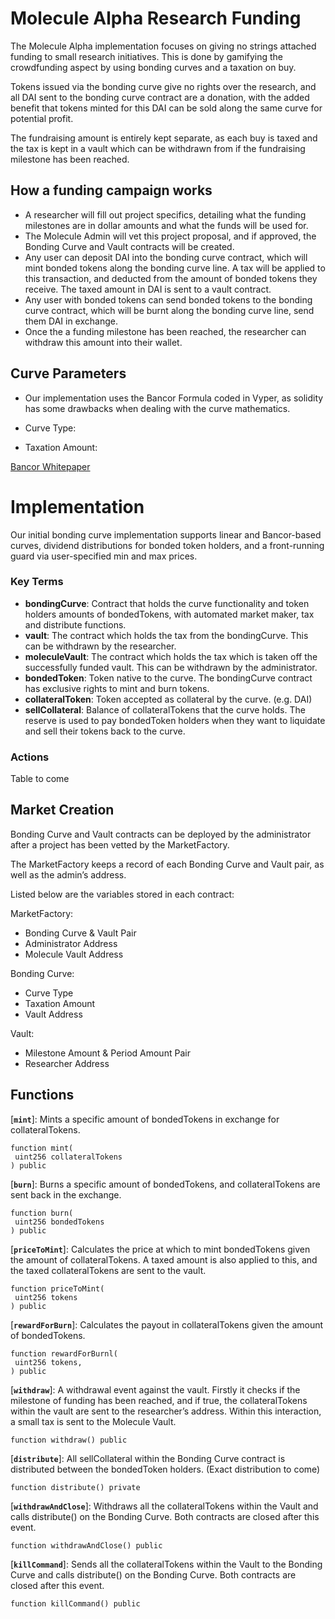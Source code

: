 

# Molecule Alpha Research Funding

The Molecule Alpha implementation focuses on giving no strings attached funding to small research initiatives. This is done by gamifying the crowdfunding aspect by using bonding curves and a taxation on buy. 

Tokens issued via the bonding curve give no rights over the research, and all DAI sent to the bonding curve contract are a donation, with the added benefit that tokens minted for this DAI can be sold along the same curve for potential profit.

The fundraising amount is entirely kept separate, as each buy is taxed and the tax is kept in a vault which can be withdrawn from if the fundraising milestone has been reached.

## How a funding campaign works

- A researcher will fill out project specifics, detailing what the funding milestones are in dollar amounts and what the funds will be used for.
- The Molecule Admin will vet this project proposal, and if approved, the Bonding Curve and Vault contracts will be created.
- Any user can deposit DAI into the bonding curve contract, which will mint bonded tokens along the bonding curve line. A tax will be applied to this transaction, and deducted from the amount of bonded tokens they receive. The taxed amount in DAI is sent to a vault contract.
- Any user with bonded tokens can send bonded tokens to the bonding curve contract, which will be burnt along the bonding curve line, send them DAI in exchange.
- Once the a funding milestone has been reached, the researcher can withdraw this amount into their wallet. 


## Curve Parameters

- Our implementation uses the Bancor Formula coded in Vyper, as solidity has some drawbacks when dealing with the curve mathematics.

- Curve Type:
- Taxation Amount:

[Bancor Whitepaper](https://storage.googleapis.com/website-bancor/2018/04/01ba8253-bancor_protocol_whitepaper_en.pdf)


# Implementation

Our initial bonding curve implementation supports linear and Bancor-based curves, dividend distributions for bonded token holders, and a front-running guard via user-specified min and max prices.

### Key Terms

- **bondingCurve**: Contract that holds the curve functionality and token holders amounts of bondedTokens, with automated market maker, tax and distribute functions.
- **vault**: The contract which holds the tax from the bondingCurve. This can be withdrawn by the researcher.
- **moleculeVault**: The contract which holds the tax which is taken off the successfully funded vault. This can be withdrawn by the administrator.
- **bondedToken**: Token native to the curve. The bondingCurve contract has exclusive rights to mint and burn tokens.
- **collateralToken**: Token accepted as collateral by the curve. (e.g. DAI)
- **sellCollateral**: Balance of collateralTokens that the curve holds. The reserve is used to pay bondedToken holders when they want to liquidate and sell their tokens back to the curve.

### Actions

Table to come


## Market Creation

Bonding Curve and Vault contracts can be deployed by the administrator after a project has been vetted by the MarketFactory. 

The MarketFactory keeps a record of each Bonding Curve and Vault pair, as well as the admin’s address.

Listed below are the variables stored in each contract:

MarketFactory:
- Bonding Curve & Vault Pair
- Administrator Address
- Molecule Vault Address

Bonding Curve:
- Curve Type
- Taxation Amount
- Vault Address

Vault:
- Milestone Amount & Period Amount Pair
- Researcher Address

## Functions

[**`mint`**]: Mints a specific amount of bondedTokens in exchange for collateralTokens.

```
function mint(
 uint256 collateralTokens
) public
```

[**`burn`**]: Burns a specific amount of bondedTokens, and collateralTokens are sent back in the exchange.

```
function burn(
 uint256 bondedTokens
) public
```


[**`priceToMint`**]: Calculates the price at which to mint bondedTokens given the amount of collateralTokens. A taxed amount is also applied to this, and the taxed collateralTokens are sent to the vault.

```
function priceToMint(
 uint256 tokens
) public
```

[**`rewardForBurn`**]: Calculates the payout in collateralTokens given the amount of bondedTokens.

```
function rewardForBurnl(
 uint256 tokens,
) public
```

[**`withdraw`**]: A withdrawal event against the vault. Firstly it checks if the milestone of funding has been reached, and if true, the collateralTokens within the vault are sent to the researcher’s address. Within this interaction, a small tax is sent to the Molecule Vault.

```
function withdraw() public
```

[**`distribute`**]: All sellCollateral within the Bonding Curve contract is distributed between the bondedToken holders. (Exact distribution to come)

```
function distribute() private
```

[**`withdrawAndClose`**]: Withdraws all the collateralTokens within the Vault and calls distribute() on the Bonding Curve. Both contracts are closed after this event.

```
function withdrawAndClose() public
```


[**`killCommand`**]: Sends all the collateralTokens within the Vault to the Bonding Curve and calls distribute() on the Bonding Curve. Both contracts are closed after this event.

```
function killCommand() public
```



